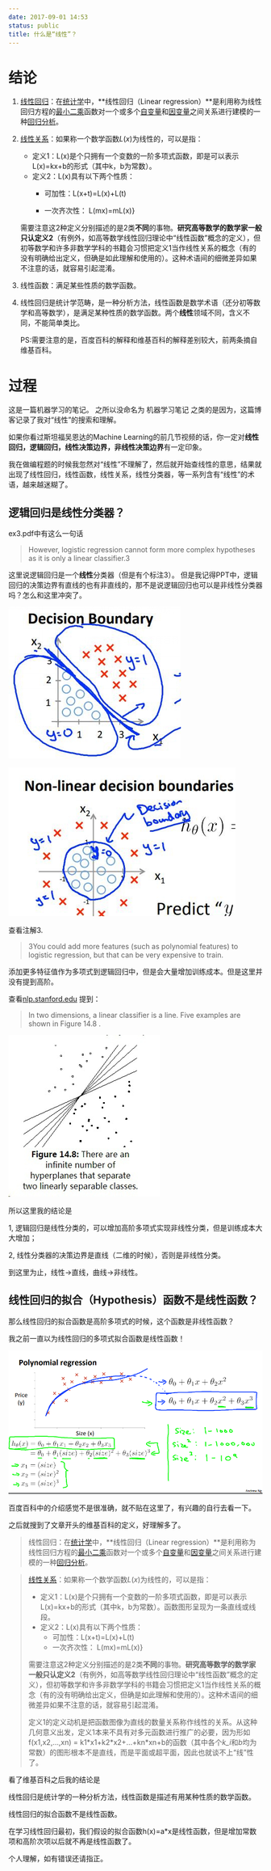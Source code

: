 ```yaml
---
date: 2017-09-01 14:53
status: public
title: 什么是“线性”？
---
```


# 结论
1.  [线性回归](https://zh.wikipedia.org/wiki/%E7%B7%9A%E6%80%A7%E5%9B%9E%E6%AD%B8)：在[统计学](https://zh.wikipedia.org/wiki/%E7%BB%9F%E8%AE%A1%E5%AD%A6)中，**线性回归（Linear regression）**是利用称为线性回归方程的[最小二乘](https://zh.wikipedia.org/wiki/%E6%9C%80%E5%B0%8F%E4%BA%8C%E4%B9%98%E6%B3%95)函数对一个或多个[自变量](https://zh.wikipedia.org/wiki/%E8%87%AA%E5%8F%98%E9%87%8F)和[因变量](https://zh.wikipedia.org/w/index.php?title=%E5%9B%A0%E5%8F%98%E9%87%8F&action=edit&redlink=1)之间关系进行建模的一种[回归分析](https://zh.wikipedia.org/wiki/%E5%9B%9E%E5%BD%92%E5%88%86%E6%9E%90)。

2.  [线性关系](https://zh.wikipedia.org/wiki/%E7%B7%9A%E6%80%A7%E9%97%9C%E4%BF%82)：如果称一个数学函数*L*(*x*)为线性的，可以是指：
    *   定义1：L(x)是个只拥有一个变数的一阶多项式函数，即是可以表示L(x)=kx+b的形式（其中k，b为常数）。
    *   定义2：L(x)具有以下两个性质：
        + 可加性：L(x+t)=L(x)+L(t)

        + 一次齐次性： L(mx)=mL(x)} 

    需要注意这2种定义分别描述的是2类**不同**的事物。**研究高等数学的数学家一般只认定义2**（有例外，如高等数学线性回归理论中“线性函数”概念的定义），但初等数学和许多非数学学科的书籍会习惯把定义1当作线性关系的概念（有的没有明确给出定义，但确是如此理解和使用的）。这种术语间的细微差异如果不注意的话，就容易引起混淆。

3.  线性函数：满足某些性质的数学函数。

4.  线性回归是统计学范畴，是一种分析方法，线性函数是数学术语（还分初等数学和高等数学），是满足某种性质的数学函数。两个**线性**领域不同，含义不同，不能简单类比。

    PS:需要注意的是，百度百科的解释和维基百科的解释差别较大，前两条摘自维基百科。


# 过程
这是一篇机器学习的笔记。
之所以没命名为 机器学习笔记 之类的是因为，这篇博客记录了我对“线性”的搜索和理解。

如果你看过斯坦福吴恩达的Machine Learning的前几节视频的话，你一定对**线性回归，逻辑回归，线性决策边界，非线性决策边界**有一定印象。

我在做编程题的时候我忽然对“线性”不理解了，然后就开始查线性的意思，结果就出现了线性回归，线性函数，线性关系，线性分类器，等一系列含有“线性”的术语，越来越迷糊了。

## 逻辑回归是线性分类器？

ex3.pdf中有这么一句话
> However, logistic regression cannot form more complex hypotheses as it is only a linear classifier.3  

这里说逻辑回归是一个**线性**分类器（但是有个标注3）。
但是我记得PPT中，逻辑回归的决策边界有直线的也有非直线的，那不是说逻辑回归也可以是非线性分类器吗？怎么和这里冲突了。

![](./_image/logistic%20decision%20boundaries.png)

![](./_image/logistic%20non-linear%20decision%20boundaries.png)


查看注解3.

> 3You could add more features (such as polynomial features) to logistic regression, but that can be very expensive to train.

添加更多特征值作为多项式到逻辑回归中，但是会大量增加训练成本。但是这里并没有提到高阶。


查看[nlp.stanford.edu](https://nlp.stanford.edu/IR-book/html/htmledition/linear-versus-nonlinear-classifiers-1.html) 提到：

> In two dimensions, a linear classifier is a line. Five examples are shown in Figure 14.8 . 

![](./_image/stanford%20linear%20classfier.jpg)


所以这里我的结论是

1, 逻辑回归是线性分类的，可以增加高阶多项式实现非线性分类，但是训练成本大大增加；

2, 线性分类器的决策边界是直线（二维的时候），否则是非线性分类。

到这里为止，线性->直线，曲线->非线性。

## 线性回归的拟合（Hypothesis）函数不是线性函数？

那么线性回归的拟合函数是高阶多项式的时候，这个函数是非线性函数？

我之前一直以为线性回归的多项式拟合函数是线性函数！

![](./_image/linear%20regression.png)

百度百科中的介绍感觉不是很准确，就不贴在这里了，有兴趣的自行去看一下。

之后就搜到了文章开头的维基百科的定义，好理解多了。

> 线性回归：在[统计学](https://zh.wikipedia.org/wiki/%E7%BB%9F%E8%AE%A1%E5%AD%A6)中，**线性回归（Linear regression）**是利用称为线性回归方程的[最小二乘](https://zh.wikipedia.org/wiki/%E6%9C%80%E5%B0%8F%E4%BA%8C%E4%B9%98%E6%B3%95)函数对一个或多个[自变量](https://zh.wikipedia.org/wiki/%E8%87%AA%E5%8F%98%E9%87%8F)和[因变量](https://zh.wikipedia.org/w/index.php?title=%E5%9B%A0%E5%8F%98%E9%87%8F&action=edit&redlink=1)之间关系进行建模的一种[回归分析](https://zh.wikipedia.org/wiki/%E5%9B%9E%E5%BD%92%E5%88%86%E6%9E%90)。
>



> [线性关系](https://zh.wikipedia.org/wiki/%E7%B7%9A%E6%80%A7%E9%97%9C%E4%BF%82)：如果称一个数学函数*L*(*x*)为线性的，可以是指：
>
> - 定义1：L(x)是个只拥有一个变数的一阶多项式函数，即是可以表示L(x)=kx+b的形式（其中k，b为常数）。函数图形呈现为一条直线或线段。
> - 定义2：L(x)具有以下两个性质：
>   - 可加性：L(x+t)=L(x)+L(t)
>   - 一次齐次性： L(mx)=mL(x)} 
>
> 需要注意这2种定义分别描述的是2类**不同**的事物。**研究高等数学的数学家一般只认定义2**（有例外，如高等数学线性回归理论中“线性函数”概念的定义），但初等数学和许多非数学学科的书籍会习惯把定义1当作线性关系的概念（有的没有明确给出定义，但确是如此理解和使用的）。这种术语间的细微差异如果不注意的话，就容易引起混淆。
>
> 定义1的定义动机是把函数图像为直线的数量关系称作线性的关系。从这种几何意义出发，定义1本来不具有对多元函数进行推广的必要，因为形如f(x1,x2,...,xn) = k1\*x1+k2\*x2+...+kn\*xn+b的函数（其中各个*k_i*和*b*均为常数）的图形根本不是直线，而是平面或超平面，因此也就谈不上“线”性了。

看了维基百科之后我的结论是

线性回归是统计学的一种分析方法，线性函数是描述有用某种性质的数学函数。

线性回归的拟合函数不是线性函数。

在学习线性回归最初，我们假设的拟合函数h(x)=a*x是线性函数，但是增加常数项和高阶次项以后就不再是线性函数了。



个人理解，如有错误还请指正。